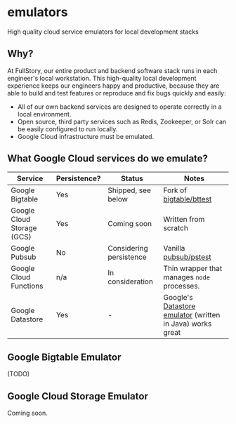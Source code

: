 # emulators
High quality cloud service emulators for local development stacks

## Why?

At FullStory, our entire product and backend software stack runs in each engineer's local workstation.  This high-quality local development experience keeps our engineers happy and productive, because they are able to build and test features or reproduce and fix bugs quickly and easily:

- All of our own backend services are designed to operate correctly in a local environment.
- Open source, third party services such as Redis, Zookeeper, or Solr can be easily configured to run locally.
- Google Cloud infrastructure must be emulated.

## What Google Cloud services do we emulate?

| Service                    | Persistence? | Status                  | Notes                                                                                                                         |
|----------------------------|--------------|-------------------------|-------------------------------------------------------------------------------------------------------------------------------|
| Google Bigtable            | Yes          | Shipped, see below      | Fork of [bigtable/bttest](https://github.com/googleapis/google-cloud-go/tree/master/bigtable/bttest)                          |
| Google Cloud Storage (GCS) | Yes          | Coming soon             | Written from scratch                                                                                                          |
| Google Pubsub              | No           | Considering persistence | Vanilla [pubsub/pstest](https://github.com/googleapis/google-cloud-go/tree/master/pubsub/pstest)                              |
| Google Cloud Functions     | n/a          | In consideration        | Thin wrapper that manages `node` processes.                                                                                   |
| Google Datastore           | Yes          | -                       | Google's [Datastore emulator](https://cloud.google.com/datastore/docs/tools/datastore-emulator) (written in Java) works great |

## Google Bigtable Emulator

(TODO)

## Google Cloud Storage Emulator

Coming soon.
